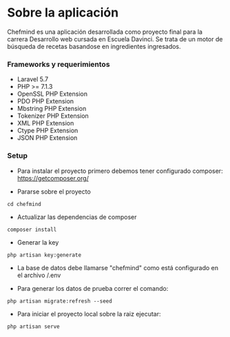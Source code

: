 # Sobre la aplicación #

Chefmind es una aplicación desarrollada como proyecto final para la carrera Desarrollo web cursada en Escuela Davinci.
Se trata de un motor de búsqueda de recetas basandose en ingredientes ingresados.

### Frameworks y requerimientos ###

* Laravel 5.7
* PHP >= 7.1.3
* OpenSSL PHP Extension
* PDO PHP Extension
* Mbstring PHP Extension
* Tokenizer PHP Extension
* XML PHP Extension
* Ctype PHP Extension
* JSON PHP Extension

### Setup ###

* Para instalar el proyecto primero debemos tener configurado composer:  
https://getcomposer.org/

* Pararse sobre el proyecto
```  
cd chefmind
```  

* Actualizar las dependencias de composer
```
composer install
```  

* Generar la key
```
php artisan key:generate
```  

* La base de datos debe llamarse "chefmind" como está configurado en el archivo /.env

* Para generar los datos de prueba correr el comando:  
```
php artisan migrate:refresh --seed
```

* Para iniciar el proyecto local sobre la raiz ejecutar:
```
php artisan serve
```



